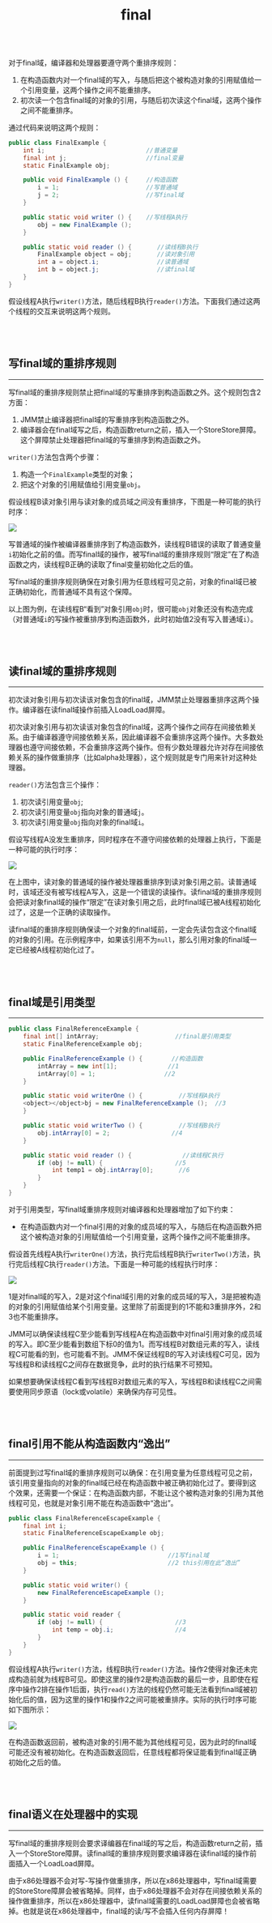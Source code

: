 # <center>final</center>

<br></br>



对于final域，编译器和处理器要遵守两个重排序规则：
1. 在构造函数内对一个final域的写入，与随后把这个被构造对象的引用赋值给一个引用变量，这两个操作之间不能重排序。
2. 初次读一个包含final域的对象的引用，与随后初次读这个final域，这两个操作之间不能重排序。

通过代码来说明这两个规则：

``` java
public class FinalExample {
    int i;                            //普通变量
    final int j;                      //final变量
    static FinalExample obj;

    public void FinalExample () {     //构造函数
        i = 1;                        //写普通域
        j = 2;                        //写final域
    }

    public static void writer () {    //写线程A执行
        obj = new FinalExample ();
    }

    public static void reader () {       //读线程B执行
        FinalExample object = obj;       //读对象引用
        int a = object.i;                //读普通域
        int b = object.j;                //读final域
    }
}
```

假设线程A执行`writer()`方法，随后线程B执行`reader()`方法。下面我们通过这两个线程的交互来说明这两个规则。

<br></br>



## 写final域的重排序规则
----
写final域的重排序规则禁止把final域的写重排序到构造函数之外。这个规则包含2方面：
1. JMM禁止编译器把final域的写重排序到构造函数之外。
2. 编译器会在final域写之后，构造函数return之前，插入一个StoreStore屏障。这个屏障禁止处理器把final域的写重排序到构造函数之外。

`writer()`方法包含两个步骤：
1. 构造一个`FinalExample`类型的对象；
2. 把这个对象的引用赋值给引用变量`obj`。

假设线程B读对象引用与读对象的成员域之间没有重排序，下图是一种可能的执行时序：

![](./Images/final1.jpg)

写普通域的操作被编译器重排序到了构造函数外，读线程B错误的读取了普通变量`i`初始化之前的值。而写final域的操作，被写final域的重排序规则“限定”在了构造函数之内，读线程B正确的读取了final变量初始化之后的值。

写final域的重排序规则确保在对象引用为任意线程可见之前，对象的final域已被正确初始化，而普通域不具有这个保障。

以上图为例，在读线程B“看到”对象引用`obj`时，很可能`obj`对象还没有构造完成（对普通域`i`的写操作被重排序到构造函数外，此时初始值2没有写入普通域`i`）。

<br></br>



## 读final域的重排序规则
----
初次读对象引用与初次读该对象包含的final域，JMM禁止处理器重排序这两个操作。编译器在读final域操作前插入LoadLoad屏障。

初次读对象引用与初次读该对象包含的final域，这两个操作之间存在间接依赖关系。由于编译器遵守间接依赖关系，因此编译器不会重排序这两个操作。大多数处理器也遵守间接依赖，不会重排序这两个操作。但有少数处理器允许对存在间接依赖关系的操作做重排序（比如alpha处理器），这个规则就是专门用来针对这种处理器。

`reader()`方法包含三个操作：
1. 初次读引用变量`obj`;
2. 初次读引用变量`obj`指向对象的普通域`j`。
3. 初次读引用变量`obj`指向对象的final域`i`。

假设写线程A没发生重排序，同时程序在不遵守间接依赖的处理器上执行，下面是一种可能的执行时序：

![](./Images/final2.png)

在上图中，读对象的普通域的操作被处理器重排序到读对象引用之前。读普通域时，该域还没有被写线程A写入，这是一个错误的读操作。读final域的重排序规则会把读对象final域的操作“限定”在读对象引用之后，此时final域已被A线程初始化过了，这是一个正确的读取操作。

读final域的重排序规则确保读一个对象的final域前，一定会先读包含这个final域的对象的引用。在示例程序中，如果该引用不为`null`，那么引用对象的final域一定已经被A线程初始化过了。

<br></br>



## final域是引用类型
----

``` java
public class FinalReferenceExample {
	final int[] intArray;                     //final是引用类型
	static FinalReferenceExample obj;

	public FinalReferenceExample () {        //构造函数
    	intArray = new int[1];              //1
    	intArray[0] = 1;                   //2
	}

	public static void writerOne () {          //写线程A执行
    <object></object>bj = new FinalReferenceExample ();  //3
	}

	public static void writerTwo () {          //写线程B执行
    	obj.intArray[0] = 2;                 //4
	}

	public static void reader () {              //读线程C执行
    	if (obj != null) {                    //5
        	int temp1 = obj.intArray[0];       //6
    	}
	}
}
```

对于引用类型，写final域重排序规则对编译器和处理器增加了如下约束：
* 在构造函数内对一个final引用的对象的成员域的写入，与随后在构造函数外把这个被构造对象的引用赋值给一个引用变量，这两个操作之间不能重排序。

假设首先线程A执行`writerOne()`方法，执行完后线程B执行`writerTwo()`方法，执行完后线程C执行`reader()`方法。下面是一种可能的线程执行时序：

![](./Images/final3.png)

1是对final域的写入，2是对这个final域引用的对象的成员域的写入，3是把被构造的对象的引用赋值给某个引用变量。这里除了前面提到的1不能和3重排序外，2和3也不能重排序。

JMM可以确保读线程C至少能看到写线程A在构造函数中对final引用对象的成员域的写入。即C至少能看到数组下标0的值为1。而写线程B对数组元素的写入，读线程C可能看的到，也可能看不到。JMM不保证线程B的写入对读线程C可见，因为写线程B和读线程C之间存在数据竞争，此时的执行结果不可预知。

如果想要确保读线程C看到写线程B对数组元素的写入，写线程B和读线程C之间需要使用同步原语（lock或volatile）来确保内存可见性。

<br></br>



## final引用不能从构造函数内“逸出”
----
前面提到过写final域的重排序规则可以确保：在引用变量为任意线程可见之前，该引用变量指向的对象的final域已经在构造函数中被正确初始化过了。要得到这个效果，还需要一个保证：在构造函数内部，不能让这个被构造对象的引用为其他线程可见，也就是对象引用不能在构造函数中“逸出”。

``` java
public class FinalReferenceEscapeExample {
	final int i;
	static FinalReferenceEscapeExample obj;

	public FinalReferenceEscapeExample () {
    	i = 1;                              //1写final域
    	obj = this;                         //2 this引用在此“逸出”
	}

	public static void writer() {
    	new FinalReferenceEscapeExample ();
	}

	public static void reader {
    	if (obj != null) {                    //3
        	int temp = obj.i;                 //4
    	}
	}
}
```

假设线程A执行`writer()`方法，线程B执行`reader()`方法。操作2使得对象还未完成构造前就为线程B可见。即使这里的操作2是构造函数的最后一步，且即使在程序中操作2排在操作1后面，执行`read()`方法的线程仍然可能无法看到final域被初始化后的值，因为这里的操作1和操作2之间可能被重排序。实际的执行时序可能如下图所示：

![](./Images/final4.png)

在构造函数返回前，被构造对象的引用不能为其他线程可见，因为此时的final域可能还没有被初始化。在构造函数返回后，任意线程都将保证能看到final域正确初始化之后的值。

<br></br>



## final语义在处理器中的实现
----
写final域的重排序规则会要求译编器在final域的写之后，构造函数return之前，插入一个StoreStore障屏。读final域的重排序规则要求编译器在读final域的操作前面插入一个LoadLoad屏障。

由于x86处理器不会对写-写操作做重排序，所以在x86处理器中，写final域需要的StoreStore障屏会被省略掉。同样，由于x86处理器不会对存在间接依赖关系的操作做重排序，所以在x86处理器中，读final域需要的LoadLoad屏障也会被省略掉。也就是说在x86处理器中，final域的读/写不会插入任何内存屏障！
